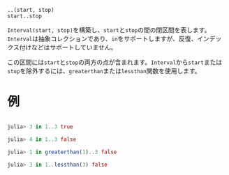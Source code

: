 ```
..(start, stop)
start..stop
```

`Interval(start, stop)`を構築し、`start`と`stop`の間の閉区間を表します。`Interval`は抽象コレクションであり、`in`をサポートしますが、反復、インデックス付けなどはサポートしていません。

この区間には`start`と`stop`の両方の点が含まれます。`Interval`から`start`または`stop`を除外するには、`greaterthan`または`lessthan`関数を使用します。

# 例

```julia julia> 2 in 1..3 true

julia> 3 in 1..3 true

julia> 4 in 1..3 false

julia> 1 in greaterthan(1)..3 false

julia> 3 in 1..lessthan(3) false
```
